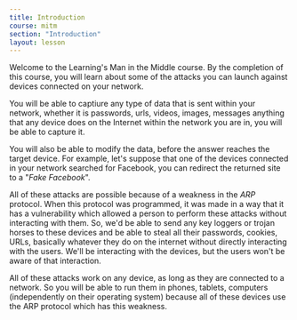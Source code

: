 ```yaml
---
title: Introduction
course: mitm
section: "Introduction"
layout: lesson
---
```


Welcome to the Learning's Man in the Middle course. By the completion of this
course, you will learn about some of the attacks you can launch against devices
connected on your network.

You will be able to captiure any type of data that is sent within your network,
whether it is passwords, urls, videos, images, messages anything that any device
does on the Internet within the network you are in, you will be able to capture
it.

You will also be able to modify the data, before the answer reaches the target
device. For example, let's suppose that one of the devices connected in your
network searched for Facebook, you can redirect the returned site to a "_Fake
Facebook_".

All of these attacks are possible because of a weakness in the _ARP_ protocol.
When this protocol was programmed, it was made in a way that it has a
vulnerability which allowed a person to perform these attacks without
interacting with them. So, we'd be able to send any key
loggers or trojan horses to these devices and be able to steal all their
passwords, cookies, URLs, basically whatever they do on the internet without
directly interacting with the users. We'll be interacting with the devices, but
the users won't be aware of that interaction.

All of these attacks work on any device, as long as they are connected to a
network. So you will be able to run them in phones, tablets, computers
(independently on their operating system) because all of these devices use the
ARP protocol which has this weakness.
